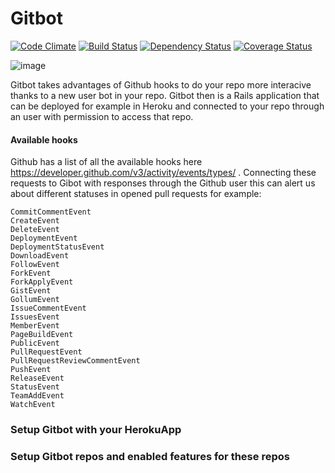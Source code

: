 Gitbot
===========
[![Code Climate](https://codeclimate.com/github/pepibumur/gitbot.png)](https://codeclimate.com/github/pepibumur/gitbot)
[![Build Status](https://travis-ci.org/pepibumur/gitbot.svg?branch=master)](https://travis-ci.org/pepibumur/gitbot)
[![Dependency Status](https://gemnasium.com/pepibumur/gitbot.svg)](https://gemnasium.com/pepibumur/gitbot)
[![Coverage Status](https://coveralls.io/repos/pepibumur/gitbot/badge.png)](https://coveralls.io/r/pepibumur/gitbot)

![image](http://cl.ly/image/2C0o0T0I3p35/Image%202014-04-27%20at%202.14.03%20pm.png)

Gitbot takes advantages of Github hooks to do your repo more interacive thanks to a new user bot in your repo. Gitbot then is a Rails application that can be deployed for example in Heroku and connected to your repo through an user with permission to access that repo.

#### Available hooks
Github has a list of all the available hooks here https://developer.github.com/v3/activity/events/types/ . Connecting these requests to Gibot with responses through the Github user this can alert us about different statuses in opened pull requests for example:

```
CommitCommentEvent
CreateEvent
DeleteEvent
DeploymentEvent
DeploymentStatusEvent
DownloadEvent
FollowEvent
ForkEvent
ForkApplyEvent
GistEvent
GollumEvent
IssueCommentEvent
IssuesEvent
MemberEvent
PageBuildEvent
PublicEvent
PullRequestEvent
PullRequestReviewCommentEvent
PushEvent
ReleaseEvent
StatusEvent
TeamAddEvent
WatchEvent
```


### Setup Gitbot with your HerokuApp

### Setup Gitbot repos and enabled features for these repos
